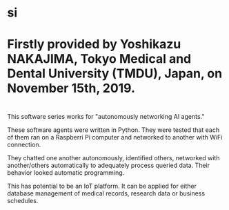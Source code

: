# si
#
# Firstly provided by Yoshikazu NAKAJIMA, Tokyo Medical and Dental University (TMDU), Japan, on November 15th, 2019.
#

This software series works for "autonomously networking AI agents."

These software agents were written in Python.
They were tested that each of them ran on a Raspberri Pi computer and networked to another with WiFi connection.

They chatted one another autonomously, identified others, networked with another/others automatically to adequately process queried data. Their behavior looked automatic programming.

This has potential to be an IoT platform. It can be applied for either database management of medical records, research data or business schedules.

